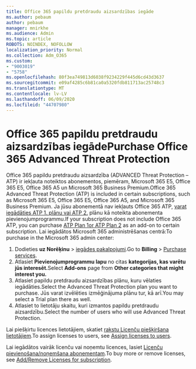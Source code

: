 ```yaml
---
title: Office 365 papildu pretdraudu aizsardzības iegāde
ms.author: pebaum
author: pebaum
manager: mnirkhe
ms.audience: Admin
ms.topic: article
ROBOTS: NOINDEX, NOFOLLOW
localization_priority: Normal
ms.collection: Adm_O365
ms.custom:
- "9003019"
- "5758"
ms.openlocfilehash: 80f3ea749813d6038f9234229f445d6cd43d3637
ms.sourcegitcommit: e09af4285c6b81ca0a5320fdb811713ac25748c3
ms.translationtype: MT
ms.contentlocale: lv-LV
ms.lasthandoff: 06/09/2020
ms.locfileid: "44707980"
---
```

# <a name="purchase-office-365-advanced-threat-protection"></a><span data-ttu-id="828fe-102">Office 365 papildu pretdraudu aizsardzības iegāde</span><span class="sxs-lookup"><span data-stu-id="828fe-102">Purchase Office 365 Advanced Threat Protection</span></span>

<span data-ttu-id="828fe-103">Office 365 papildu pretdraudu aizsardzība (ADVANCED Threat Protection – ATP) ir iekļauta noteiktos abonementos, piemēram, Microsoft 365 E5, Office 365 E5, Office 365 A5 un Microsoft 365 Business Premium.</span><span class="sxs-lookup"><span data-stu-id="828fe-103">Office 365 Advanced Threat Protection (ATP) is included in certain subscriptions, such as Microsoft 365 E5, Office 365 E5, Office 365 A5, and Microsoft 365 Business Premium.</span></span> <span data-ttu-id="828fe-104">Ja jūsu abonementā nav iekļauts Office 365 ATP, [varat iegādāties ATP 1. plānu vai ATP 2.](https:/www.microsoft.com/microsoft-365/exchange/advance-threat-protection?market=um#office-ProductsCompare-785zwzq) plānu kā noteikta abonementa pievienojumprogrammu.</span><span class="sxs-lookup"><span data-stu-id="828fe-104">If your subscription does not include Office 365 ATP, you can purchase [ATP Plan 1or ATP Plan 2](https:/www.microsoft.com/microsoft-365/exchange/advance-threat-protection?market=um#office-ProductsCompare-785zwzq) as an add-on to certain subscription.</span></span> <span data-ttu-id="828fe-105">Lai iegādātos Microsoft 365 administrēšanas centrā:</span><span class="sxs-lookup"><span data-stu-id="828fe-105">To purchase in the Microsoft 365 admin center:</span></span>

1. <span data-ttu-id="828fe-106">Dodieties **uz Norēķinu**   >   [iegādes pakalpojumi](https://go.microsoft.com/fwlink/p/?linkid=868433).</span><span class="sxs-lookup"><span data-stu-id="828fe-106">Go to  **Billing**  >  [Purchase services](https://go.microsoft.com/fwlink/p/?linkid=868433).</span></span>
2. <span data-ttu-id="828fe-107">Atlasiet **Pievienojumprogrammu lapu** no citas **kategorijas, kas varētu jūs interesēt.**</span><span class="sxs-lookup"><span data-stu-id="828fe-107">Select **Add-ons**  page from **Other categories that might interest you.**</span></span>
3. <span data-ttu-id="828fe-108">Atlasiet papildu pretdraudu aizsardzības plānu, kuru vēlaties iegādāties.</span><span class="sxs-lookup"><span data-stu-id="828fe-108">Select the Advanced Threat Protection plan you want to purchase.</span></span> <span data-ttu-id="828fe-109">Jūs varat izvēlēties izmēģinājuma plānu tur, kā arī.</span><span class="sxs-lookup"><span data-stu-id="828fe-109">You may select a Trial plan there as well.</span></span>
4. <span data-ttu-id="828fe-110">Atlasiet to lietotāju skaitu, kuri izmantos papildu pretdraudu aizsardzību.</span><span class="sxs-lookup"><span data-stu-id="828fe-110">Select the number of users who will use Advanced Threat Protection.</span></span>

<span data-ttu-id="828fe-111">Lai piešķirtu licences lietotājiem, skatiet [rakstu Licenču piešķiršana lietotājiem](https://docs.microsoft.com/microsoft-365/admin/manage/assign-licenses-to-users?view=o365-worldwide).</span><span class="sxs-lookup"><span data-stu-id="828fe-111">To assign licenses to users, see [Assign licenses to users](https://docs.microsoft.com/microsoft-365/admin/manage/assign-licenses-to-users?view=o365-worldwide).</span></span>

<span data-ttu-id="828fe-112">Lai iegādātos vairāk licenču vai noņemtu licences, lasiet [Licenču pievienošana/noņemšana abonementam](https://docs.microsoft.com/microsoft-365/commerce/licenses/buy-licenses?view=o365-worldwide#add-or-remove-licenses-for-your-business-subscription).</span><span class="sxs-lookup"><span data-stu-id="828fe-112">To buy more or remove licenses, see [Add/Remove Licenses for subscription](https://docs.microsoft.com/microsoft-365/commerce/licenses/buy-licenses?view=o365-worldwide#add-or-remove-licenses-for-your-business-subscription).</span></span>